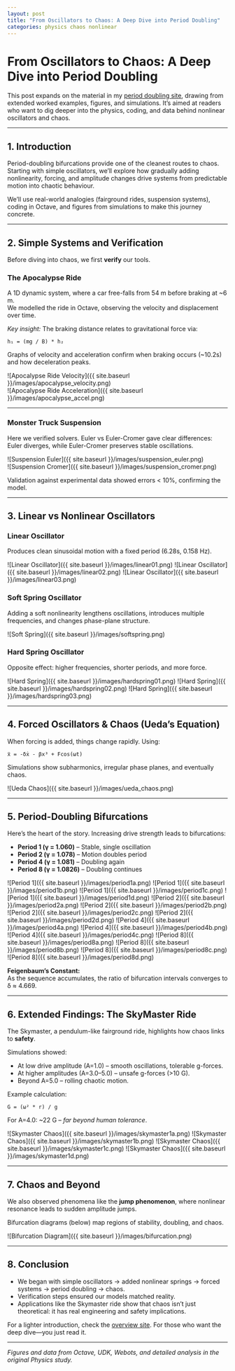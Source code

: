 ```yaml
---
layout: post
title: "From Oscillators to Chaos: A Deep Dive into Period Doubling"
categories: physics chaos nonlinear
---
```


# From Oscillators to Chaos: A Deep Dive into Period Doubling

This post expands on the material in my [period doubling site](https://oospakooysa.github.io/period_doubling/), drawing from extended worked examples, figures, and simulations. It’s aimed at readers who want to dig deeper into the physics, coding, and data behind nonlinear oscillators and chaos.

---

## 1. Introduction

Period-doubling bifurcations provide one of the cleanest routes to chaos. Starting with simple oscillators, we’ll explore how gradually adding nonlinearity, forcing, and amplitude changes drive systems from predictable motion into chaotic behaviour.  

We’ll use real-world analogies (fairground rides, suspension systems), coding in Octave, and figures from simulations to make this journey concrete.

---

## 2. Simple Systems and Verification

Before diving into chaos, we first **verify** our tools.

### The Apocalypse Ride
A 1D dynamic system, where a car free-falls from 54 m before braking at ~6 m.  
We modelled the ride in Octave, observing the velocity and displacement over time.

*Key insight:* The braking distance relates to gravitational force via:

```
h₁ = (mg / B) * h₂
```

Graphs of velocity and acceleration confirm when braking occurs (~10.2s) and how deceleration peaks.

![Apocalypse Ride Velocity]({{ site.baseurl }}/images/apocalypse_velocity.png)  
![Apocalypse Ride Acceleration]({{ site.baseurl }}/images/apocalypse_accel.png)

---

### Monster Truck Suspension
Here we verified solvers. Euler vs Euler-Cromer gave clear differences: Euler diverges, while Euler-Cromer preserves stable oscillations.

![Suspension Euler]({{ site.baseurl }}/images/suspension_euler.png)  
![Suspension Cromer]({{ site.baseurl }}/images/suspension_cromer.png)

Validation against experimental data showed errors < 10%, confirming the model.

---

## 3. Linear vs Nonlinear Oscillators

### Linear Oscillator
Produces clean sinusoidal motion with a fixed period (6.28s, 0.158 Hz).  

![Linear Oscillator]({{ site.baseurl }}/images/linear01.png)
![Linear Oscillator]({{ site.baseurl }}/images/linear02.png)
![Linear Oscillator]({{ site.baseurl }}/images/linear03.png)

### Soft Spring Oscillator
Adding a soft nonlinearity lengthens oscillations, introduces multiple frequencies, and changes phase-plane structure.

![Soft Spring]({{ site.baseurl }}/images/softspring.png)

### Hard Spring Oscillator
Opposite effect: higher frequencies, shorter periods, and more force.

![Hard Spring]({{ site.baseurl }}/images/hardspring01.png)
![Hard Spring]({{ site.baseurl }}/images/hardspring02.png)
![Hard Spring]({{ site.baseurl }}/images/hardspring03.png)

---

## 4. Forced Oscillators & Chaos (Ueda’s Equation)

When forcing is added, things change rapidly. Using:

```
ẍ = -δẋ - βx³ + Fcos(ωt)
```

Simulations show subharmonics, irregular phase planes, and eventually chaos.  

![Ueda Chaos]({{ site.baseurl }}/images/ueda_chaos.png)

---

## 5. Period-Doubling Bifurcations

Here’s the heart of the story. Increasing drive strength leads to bifurcations:

- **Period 1 (γ = 1.060)** – Stable, single oscillation  
- **Period 2 (γ = 1.078)** – Motion doubles period  
- **Period 4 (γ = 1.081)** – Doubling again  
- **Period 8 (γ = 1.0826)** – Doubling continues  

![Period 1]({{ site.baseurl }}/images/period1a.png)
![Period 1]({{ site.baseurl }}/images/period1b.png)
![Period 1]({{ site.baseurl }}/images/period1c.png)
![Period 1]({{ site.baseurl }}/images/period1d.png)
![Period 2]({{ site.baseurl }}/images/period2a.png)
![Period 2]({{ site.baseurl }}/images/period2b.png)
![Period 2]({{ site.baseurl }}/images/period2c.png)
![Period 2]({{ site.baseurl }}/images/period2d.png)
![Period 4]({{ site.baseurl }}/images/period4a.png)
![Period 4]({{ site.baseurl }}/images/period4b.png)
![Period 4]({{ site.baseurl }}/images/period4c.png)
![Period 8]({{ site.baseurl }}/images/period8a.png)
![Period 8]({{ site.baseurl }}/images/period8b.png)
![Period 8]({{ site.baseurl }}/images/period8c.png)
![Period 8]({{ site.baseurl }}/images/period8d.png)

**Feigenbaum’s Constant:**  
As the sequence accumulates, the ratio of bifurcation intervals converges to δ ≈ 4.669.

---

## 6. Extended Findings: The SkyMaster Ride

The Skymaster, a pendulum-like fairground ride, highlights how chaos links to **safety**.  

Simulations showed:  
- At low drive amplitude (A=1.0) – smooth oscillations, tolerable g-forces.  
- At higher amplitudes (A=3.0–5.0) – unsafe g-forces (>10 G).  
- Beyond A=5.0 – rolling chaotic motion.  

Example calculation:

```
G = (ω² * r) / g
```

For A=4.0: ~22 G – *far beyond human tolerance*.  

![Skymaster Chaos]({{ site.baseurl }}/images/skymaster1a.png)
![Skymaster Chaos]({{ site.baseurl }}/images/skymaster1b.png)
![Skymaster Chaos]({{ site.baseurl }}/images/skymaster1c.png)
![Skymaster Chaos]({{ site.baseurl }}/images/skymaster1d.png)

---

## 7. Chaos and Beyond

We also observed phenomena like the **jump phenomenon**, where nonlinear resonance leads to sudden amplitude jumps.  

Bifurcation diagrams (below) map regions of stability, doubling, and chaos.  

![Bifurcation Diagram]({{ site.baseurl }}/images/bifurcation.png)

---

## 8. Conclusion

- We began with simple oscillators → added nonlinear springs → forced systems → period doubling → chaos.  
- Verification steps ensured our models matched reality.  
- Applications like the Skymaster ride show that chaos isn’t just theoretical: it has real engineering and safety implications.  

For a lighter introduction, check the [overview site](https://oospakooysa.github.io/period_doubling/). For those who want the deep dive—you just read it.

---

*Figures and data from Octave, UDK, Webots, and detailed analysis in the original Physics study.*
